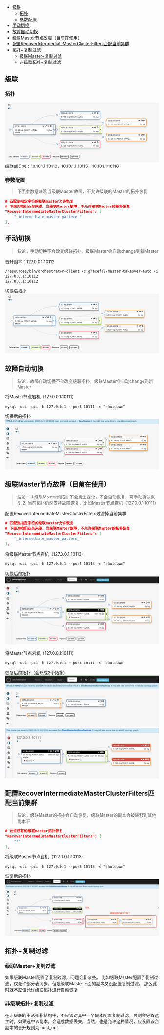 - [级联](#级联)
  - [拓扑](#拓扑)
  - [参数配置](#参数配置)
- [手动切换](#手动切换)
- [故障自动切换](#故障自动切换)
- [级联Master节点故障（目前在使用）](#级联master节点故障目前在使用)
- [配置RecoverIntermediateMasterClusterFilters匹配当前集群](#配置recoverintermediatemasterclusterfilters匹配当前集群)
- [拓扑+复制过滤](#拓扑复制过滤)
  - [级联Master+复制过滤](#级联master复制过滤)
  - [非级联拓扑+复制过滤](#非级联拓扑复制过滤)


## 级联
### 拓扑
![](级联拓扑恢复/1.png)
级联部分为：10.10.1.1:10113，10.10.1.1:10115，10.10.1.1:10116

### 参数配置
> 下面参数意味着当级联Master故障，不允许级联的Master的拓扑恢复

```json
# 匹配到指定字符的级联master允许恢复
# 下面对咱们业务来讲，当级联Master故障，不允许级联Master的拓扑恢复
"RecoverIntermediateMasterClusterFilters": [
    "_intermediate_master_pattern_"
],
```

## 手动切换
> 结论：手动切换不会改变级联拓扑，级联Master会自动change到新Master

晋升副本：127.0.0.1:10112
```
/resources/bin/orchestrator-client -c graceful-master-takeover-auto -i 127.0.0.1:10112
127.0.0.1:10112
```

切换后拓扑
![](./级联拓扑恢复/2.png)

## 故障自动切换
> 结论：故障自动切换不会改变级联拓扑，级联Master会自动change到新Master

将Master节点宕机（127.0.0.1:10111）
```
mysql -uci -pci -h 127.0.0.1 --port 10111 -e "shutdown"
```

切换后的拓扑
![](级联拓扑恢复/3.png)

## 级联Master节点故障（目前在使用）
> 结论：
> 1.级联Master的拓扑不会发生变化，不会自动恢复，可手动确认恢复
> 2. 当前拓扑仍然支持故障恢复，比如Master节点宕机（127.0.0.1:10111）

配置RecoverIntermediateMasterClusterFilters过滤掉当前集群
```json
# 匹配到指定字符的级联master允许恢复
# 下面对咱们业务来讲，当级联Master故障，不允许级联Master的拓扑恢复
"RecoverIntermediateMasterClusterFilters": [
    "_intermediate_master_pattern_"
],
```
将级联Master节点宕机（127.0.0.1:10113）
```
mysql -uci -pci -h 127.0.0.1 --port 10113 -e "shutdown"
```

切换后的拓扑
![](级联拓扑恢复/4.png)

将Master节点宕机（127.0.0.1:10111）
```
mysql -uci -pci -h 127.0.0.1 --port 10111 -e "shutdown"
```

恢复后的拓扑（会形成2个拓扑）
![](级联拓扑恢复/5.png)
![](级联拓扑恢复/6.png)

## 配置RecoverIntermediateMasterClusterFilters匹配当前集群
> 结论：级联Master的拓扑会自动恢复，级联Master的副本会被转移到其他副本下

```json
# 允许所有的级联master拓扑恢复
"RecoverIntermediateMasterClusterFilters": [
    "*"
],
```

将级联Master节点宕机（127.0.0.1:10113）
```
mysql -uci -pci -h 127.0.0.1 --port 10113 -e "shutdown"
```

恢复后的拓扑
![](级联拓扑恢复/7.png)

## 拓扑+复制过滤
### 级联Master+复制过滤
如果级联Master配置了复制过滤，问题会复杂些。
比如级联Master配置了复制过滤，仅允许部分表同步，但是级联Master下面的副本又没配置复制过滤。
那么此时就不应该允许级联拓扑进行自动恢复

### 非级联拓扑+复制过滤
在非级联的主从拓扑结构中，不应该对其中一个副本配置复制过滤，否则会导致选主时，如果选中该副本，会造成数据丢失。当然，也是允许这种情况，应设置该台副本的晋升规则为must_not